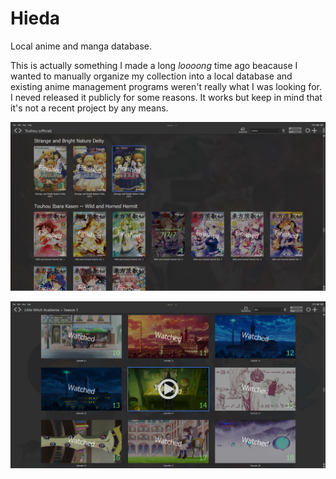 # Hieda

Local anime and manga database.

This is actually something I made a long _loooong_ time ago beacause I wanted to manually organize my collection into a local database and existing anime management programs weren't really what I was looking for. I neved released it publicly for some reasons. It works but keep in mind that it's not a recent project by any means.

![Main window](https://raw.githubusercontent.com/nostrenz/hieda/master/screenshots/th.png)

![Main window](https://raw.githubusercontent.com/nostrenz/hieda/master/screenshots/lwa.png)
